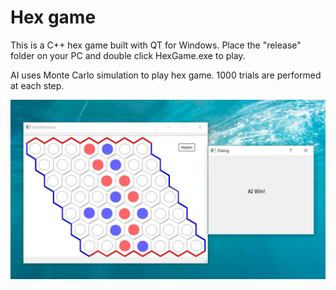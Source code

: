 # Hex game
This is a C++ hex game built with QT for Windows. Place the "release" folder on your PC and double click HexGame.exe to play.

AI uses Monte Carlo simulation to play hex game. 1000 trials are performed at each step.

![alt text](https://github.com/tangwanhu/hexgame/blob/master/HexGame_ScreenShot.jpg)
